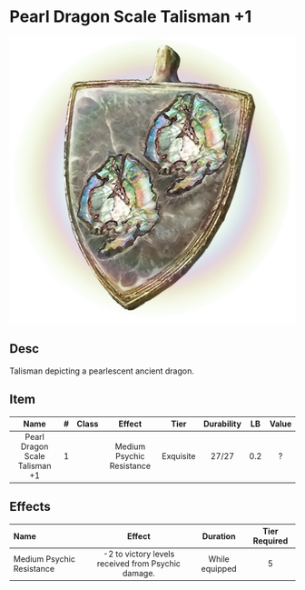 # Pearl Dragon Scale Talisman +1

![Copyrighted Image](PearlDragonScaleTalisman+1.png)

## Desc

Talisman depicting a pearlescent ancient dragon.

## Item

|              Name              | # | Class |          Effect          |   Tier   | Durability | LB | Value |
| :----------------------------: | :-: | :---: | :-----------------------: | :-------: | :--------: | :-: | :---: |
| Pearl Dragon Scale Talisman +1 | 1 |      | Medium Psychic Resistance | Exquisite |   27/27   | 0.2 |   ?   |

## Effects

| Name | Effect | Duration | Tier Required |
| :--- | :----: | :------: | :-----------: |
| Medium Psychic Resistance | -2 to victory levels received from Psychic damage. | While equipped | 5 |
